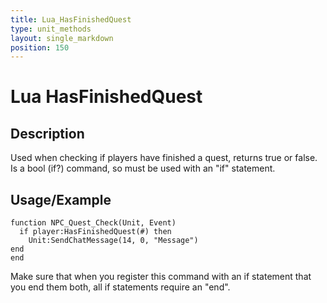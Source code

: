 ```yaml
---
title: Lua_HasFinishedQuest
type: unit_methods
layout: single_markdown
position: 150
---
```


# Lua HasFinishedQuest

## Description

Used when checking if players have finished a quest, returns true or false. Is a bool (if?) command, so must be used with an "if" statement.

## Usage/Example

```
function NPC_Quest_Check(Unit, Event)
  if player:HasFinishedQuest(#) then
    Unit:SendChatMessage(14, 0, "Message")
end
end
```

Make sure that when you register this command with an if statement that you end them both, all if statements require an "end".
